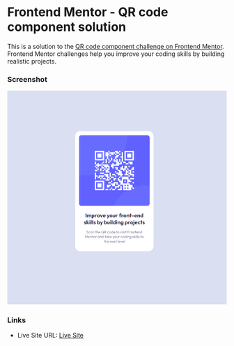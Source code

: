 # Frontend Mentor - QR code component solution

This is a solution to the [QR code component challenge on Frontend Mentor](https://www.frontendmentor.io/challenges/qr-code-component-iux_sIO_H). Frontend Mentor challenges help you improve your coding skills by building realistic projects. 

### Screenshot

![QR Code](./screenshot/fm-qr-code-solution.jpg)


### Links

- Live Site URL: [Live Site](https://master-code234.github.io/frontend-mentor-qr-code/)


